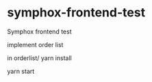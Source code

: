 # symphox-frontend-test
Symphox frontend test 

implement order list

in orderlist/
yarn install

yarn start
